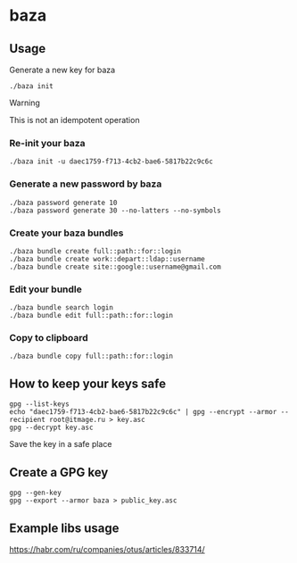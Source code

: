 # baza

## Usage

Generate a new key for baza

    ./baza init

> [!WARNING]
> This is not an idempotent operation

### Re-init your baza

    ./baza init -u daec1759-f713-4cb2-bae6-5817b22c9c6c

### Generate a new password by baza

    ./baza password generate 10
    ./baza password generate 30 --no-latters --no-symbols

### Create your baza bundles

    ./baza bundle create full::path::for::login
    ./baza bundle create work::depart::ldap::username
    ./baza bundle create site::google::username@gmail.com

### Edit your bundle

    ./baza bundle search login
    ./baza bundle edit full::path::for::login

### Copy to clipboard

    ./baza bundle copy full::path::for::login

## How to keep your keys safe

    gpg --list-keys
    echo "daec1759-f713-4cb2-bae6-5817b22c9c6c" | gpg --encrypt --armor --recipient root@itmage.ru > key.asc
    gpg --decrypt key.asc

Save the key in a safe place

## Create a GPG key

    gpg --gen-key
    gpg --export --armor baza > public_key.asc

## Example libs usage

<https://habr.com/ru/companies/otus/articles/833714/>
